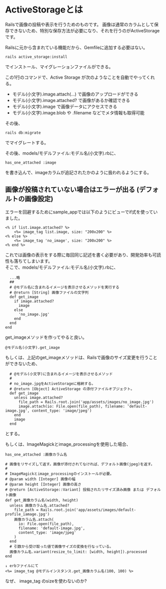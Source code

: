 # ActiveStorageとは
Railsで画像の投稿や表示を行うためのものです。
画像は通常のカラムとして保存できないため、特別な保存方法が必要になり、それを行うのがActiveStorageです。

Railsに元から含まれている機能だから、Gemfileに追加する必要はない。

```
rails active_storage:install
```
でインストール、マイグレーションファイルができる。

この1行のコマンドで、Active Storage が次のようなことを自動でやってくれる。
- モデル(小文字).image.attach(...) で画像のアップロードができる
- モデル(小文字).image.attached? で画像があるか確認できる
- モデル(小文字).image で画像データにアクセスできる
- モデル(小文字).image.blob や .filename などでメタ情報も取得可能

その後、
```
rails db:migrate
```
でマイグレートする。

その後、models/モデルファイル:モデル名(小文字).rbに、
```
has_one_attached :image
```
を書き込んで、imageカラムが追記されたかのように扱われるようにする。

## 画像が投稿されていない場合はエラーが出る (デフォルトの画像設定)
エラーを回避するためにsample_appでは以下のようにビューでif式を使っていました。
```
<% if list.image.attached? %>
    <%= image_tag list.image, size: "200x200" %>
<% else %>
    <%= image_tag 'no_image', size: "200x200" %>
<% end %>
```
これでは画像の表示をする際に毎回同じ記述を書く必要があり、開発効率も可読性も落ちてしまいます。<br>
そこで、models/モデルファイル:モデル名(小文字).rbに、
```
  ...略
  ##
  # @モデル名に含まれるイメージを表示させるメソッドを実行する
  # @return [String] 画像ファイルの文字列
  def get_image
    if image.attached?
      image
    else
      'no_image.jpg'
    end
  end
end
```
get_imageメソッドを作ってやると良い。
```
@モデル名(小文字).get_image
```

もしくは、上記のget_imageメソッドは、Railsで画像のサイズ変更を行うことができないため、
```
  # @モデル(小文字)に含まれるイメージを表示させるメソッド
  #
  # no_image.jpgをActiveStorageに格納する。
  # @return [Object] ActiveStorage の添付ファイルオブジェクト。
  def get_image
    unless image.attached?
      file_path = Rails.root.join('app/assets/images/no_image.jpg')
      image.attach(io: File.open(file_path), filename: 'default-image.jpg', content_type: 'image/jpeg')
    end
    image
  end
```
とする。

もしくは、ImageMagickとimage_processingを使用した場合、
```
has_one_attached :画像カラム名

# 画像をリサイズして返す。画像が添付されてなければ、デフォルト画像(jpeg)を返す。
#
# ImageMagickとimage_processingのインストールが必要。
# @param width [Integer] 画像の幅
# @param height [Integer] 画像の高さ
# @return [ActiveStorage::Variant] 投稿されたリサイズ済み画像 または デフォルト画像
def get_画像カラム名(width, height)
  unless 画像カラム名.attached?
    file_path = Rails.root.join('app/assets/images/default-profile_iamage.jpg')
    画像カラム名.attach(
      io: File.open(file_path),
      filename: 'default-image.jpg',
      content_type: 'image/jpeg'
    )
  end
  # 引数から受け取った値で画像サイズの変換を行なっている。
  画像カラム名.variant(resize_to_limit: [width, height]).processed
end

↓ erbファイルにて
<%= image_tag @モデルインスタンス.get_画像カラム名(100, 100) %>
```
なぜ、 image_tag のsizeを使わないのか?
